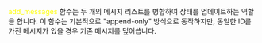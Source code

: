 
<font color="#ffff00">add_messages</font> 함수는 두 개의 메시지 리스트를 병합하여 상태를 업데이트하는 역할을 합니다. 이 함수는 기본적으로 "append-only" 방식으로 동작하지만, 동일한 ID를 가진 메시지가 있을 경우 기존 메시지를 덮어씁니다.

